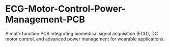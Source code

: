 # ECG-Motor-Control-Power-Management-PCB
A multi-function PCB integrating biomedical signal acquisition (ECG), DC motor control, and advanced power management for wearable applications.
